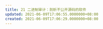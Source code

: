 ```yaml
---
title: 21 二进制审计：剖析不公开源码的软件
updated: 2021-06-09T17:06:55.0000000+08:00
created: 2021-06-09T17:06:29.0000000+08:00
---
```


